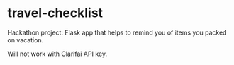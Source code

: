 # travel-checklist
Hackathon project: Flask app that helps to remind you of items you packed on vacation.

Will not work with Clarifai API key.
